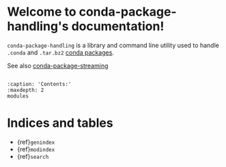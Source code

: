 # Welcome to conda-package-handling's documentation!

`conda-package-handling` is a library and command line utility used to handle
`.conda` and `.tar.bz2` [conda
packages](https://docs.conda.io/projects/conda/en/latest/user-guide/concepts/packages.html).

See also
[conda-package-streaming](https://github.com/conda-incubator/conda-package-streaming)

```{include} ../README.md
```

```{toctree}
:caption: 'Contents:'
:maxdepth: 2
modules
```

# Indices and tables

- {ref}`genindex`
- {ref}`modindex`
- {ref}`search`
